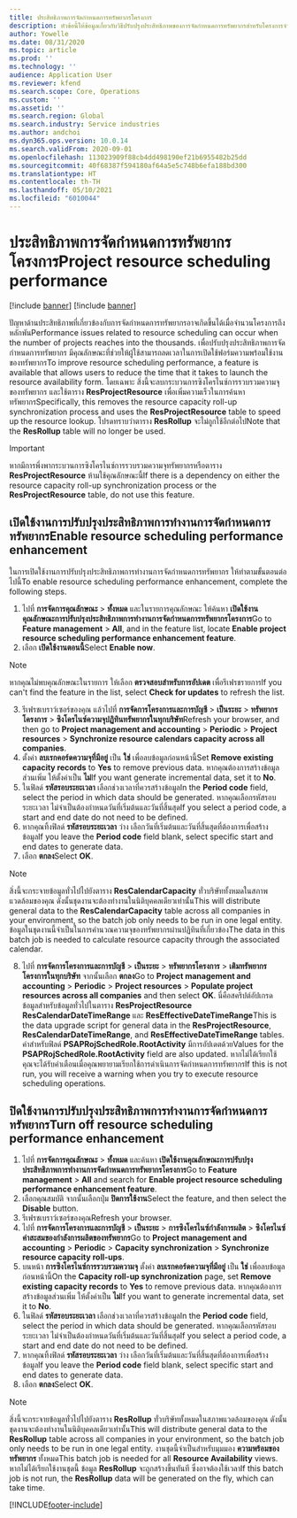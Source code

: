 ```yaml
---
title: ประสิทธิภาพการจัดกำหนดการทรัพยากรโครงการ
description: หัวข้อนี้ให้ข้อมูลเกี่ยวกับวิธีปรับปรุงประสิทธิภาพของการจัดกำหนดการทรัพยากรสำหรับโครงการจำนวนมาก
author: Yowelle
ms.date: 08/31/2020
ms.topic: article
ms.prod: ''
ms.technology: ''
audience: Application User
ms.reviewer: kfend
ms.search.scope: Core, Operations
ms.custom: ''
ms.assetid: ''
ms.search.region: Global
ms.search.industry: Service industries
ms.author: andchoi
ms.dyn365.ops.version: 10.0.14
ms.search.validFrom: 2020-09-01
ms.openlocfilehash: 113023909f88cb4dd498190ef21b6955482b25dd
ms.sourcegitcommit: 40f68387f594180af64a5e5c748b6efa188bd300
ms.translationtype: HT
ms.contentlocale: th-TH
ms.lasthandoff: 05/10/2021
ms.locfileid: "6010044"
---
```

# <a name="project-resource-scheduling-performance"></a><span data-ttu-id="1bee1-103">ประสิทธิภาพการจัดกำหนดการทรัพยากรโครงการ</span><span class="sxs-lookup"><span data-stu-id="1bee1-103">Project resource scheduling performance</span></span>

[!include [banner](../includes/banner.md)]
[!include [banner](../includes/preview-banner.md)]


<span data-ttu-id="1bee1-104">ปัญหาด้านประสิทธิภาพที่เกี่ยวข้องกับการจัดกำหนดการทรัพยากรอาจเกิดขึ้นได้เมื่อจำนวนโครงการถึงหลักพัน</span><span class="sxs-lookup"><span data-stu-id="1bee1-104">Performance issues related to resource scheduling can occur when the number of projects reaches into the thousands.</span></span> <span data-ttu-id="1bee1-105">เพื่อปรับปรุงประสิทธิภาพการจัดกำหนดการทรัพยากร มีคุณลักษณะที่ช่วยให้ผู้ใช้สามารถลดเวลาในการเปิดใช้ฟอร์มความพร้อมใช้งานของทรัพยากร</span><span class="sxs-lookup"><span data-stu-id="1bee1-105">To improve resource scheduling performance, a feature is available that allows users to reduce the time that it takes to launch the resource availability form.</span></span> <span data-ttu-id="1bee1-106">โดยเฉพาะ สิ่งนี้จะลบกระบวนการซิงโครไนซ์การรวบรวมความจุของทรัพยากร และใช้ตาราง **ResProjectResource** เพื่อเพิ่มความเร็วในการค้นหาทรัพยากร</span><span class="sxs-lookup"><span data-stu-id="1bee1-106">Specifically, this removes the resource capacity roll-up synchronization process and uses the **ResProjectResource** table to speed up the resource lookup.</span></span> <span data-ttu-id="1bee1-107">โปรดทราบว่าตาราง **ResRollup** จะไม่ถูกใช้อีกต่อไป</span><span class="sxs-lookup"><span data-stu-id="1bee1-107">Note that the **ResRollup** table will no longer be used.</span></span>

> [!IMPORTANT]
> <span data-ttu-id="1bee1-108">หากมีการพึ่งพากระบวนการซิงโครไนซ์การรวบรวมความจุทรัพยากรหรือตาราง **ResProjectResource** ห้ามใช้คุณลักษณะนี้</span><span class="sxs-lookup"><span data-stu-id="1bee1-108">If there is a dependency on either the resource capacity roll-up synchronization process or the **ResProjectResource** table, do not use this feature.</span></span>

## <a name="enable-resource-scheduling-performance-enhancement"></a><span data-ttu-id="1bee1-109">เปิดใช้งานการปรับปรุงประสิทธิภาพการทำงานการจัดกำหนดการทรัพยากร</span><span class="sxs-lookup"><span data-stu-id="1bee1-109">Enable resource scheduling performance enhancement</span></span>
<span data-ttu-id="1bee1-110">ในการเปิดใช้งานการปรับปรุงประสิทธิภาพการทำงานการจัดกำหนดการทรัพยากร ให้ทำตามขั้นตอนต่อไปนี้</span><span class="sxs-lookup"><span data-stu-id="1bee1-110">To enable resource scheduling performance enhancement, complete the following steps.</span></span>

1. <span data-ttu-id="1bee1-111">ไปที่ **การจัดการคุณลักษณะ** > **ทั้งหมด** และในรายการคุณลักษณะ ให้ค้นหา **เปิดใช้งานคุณลักษณะการปรับปรุงประสิทธิภาพการทำงานการจัดกำหนดการทรัพยากรโครงการ**</span><span class="sxs-lookup"><span data-stu-id="1bee1-111">Go to **Feature management** > **All**, and in the feature list, locate **Enable project resource scheduling performance enhancement feature**.</span></span>
2. <span data-ttu-id="1bee1-112">เลือก **เปิดใช้งานตอนนี้**</span><span class="sxs-lookup"><span data-stu-id="1bee1-112">Select **Enable now**.</span></span>

> [!NOTE]
> <span data-ttu-id="1bee1-113">หากคุณไม่พบคุณลักษณะในรายการ ให้เลือก **ตรวจสอบสำหรับการอัปเดต** เพื่อรีเฟรชรายการ</span><span class="sxs-lookup"><span data-stu-id="1bee1-113">If you can't find the feature in the list, select **Check for updates** to refresh the list.</span></span>

3. <span data-ttu-id="1bee1-114">รีเฟรชเบราว์เซอร์ของคุณ แล้วไปที่ **การจัดการโครงการและการบัญชี** > **เป็นระยะ** > **ทรัพยากรโครงการ** > **ซิงโครไนซ์ความจุปฏิทินทรัพยากรในทุกบริษัท**</span><span class="sxs-lookup"><span data-stu-id="1bee1-114">Refresh your browser, and then go to **Project management and accounting** > **Periodic** > **Project resources** > **Synchronize resource calendars capacity across all companies**.</span></span>
4. <span data-ttu-id="1bee1-115">ตั้งค่า **ลบเรกคอร์ดความจุที่มีอยู่** เป็น **ใช่** เพื่อลบข้อมูลก่อนหน้านี้</span><span class="sxs-lookup"><span data-stu-id="1bee1-115">Set **Remove existing capacity records** to **Yes** to remove previous data.</span></span> <span data-ttu-id="1bee1-116">หากคุณต้องการสร้างข้อมูลส่วนเพิ่ม ให้ตั้งค่าเป็น **ไม่**</span><span class="sxs-lookup"><span data-stu-id="1bee1-116">If you want generate incremental data, set it to **No**.</span></span>
5. <span data-ttu-id="1bee1-117">ในฟิลด์ **รหัสรอบระยะเวลา** เลือกช่วงเวลาที่ควรสร้างข้อมูล</span><span class="sxs-lookup"><span data-stu-id="1bee1-117">In the **Period code** field, select the period in which data should be generated.</span></span> <span data-ttu-id="1bee1-118">หากคุณเลือกรหัสรอบระยะเวลา ไม่จำเป็นต้องกำหนดวันที่เริ่มต้นและวันที่สิ้นสุด</span><span class="sxs-lookup"><span data-stu-id="1bee1-118">If you select a period code, a start and end date do not need to be defined.</span></span>
6. <span data-ttu-id="1bee1-119">หากคุณทิ้งฟิลด์ **รหัสรอบระยะเวลา** ว่าง เลือกวันที่เริ่มต้นและวันที่สิ้นสุดที่ต้องการเพื่อสร้างข้อมูล</span><span class="sxs-lookup"><span data-stu-id="1bee1-119">If you leave the **Period code** field blank, select specific start and end dates to generate data.</span></span>
7. <span data-ttu-id="1bee1-120">เลือก **ตกลง**</span><span class="sxs-lookup"><span data-stu-id="1bee1-120">Select **OK**.</span></span>

 > [!NOTE]
 > <span data-ttu-id="1bee1-121">สิ่งนี้จะกระจายข้อมูลทั่วไปไปยังตาราง **ResCalendarCapacity** ทั่วบริษัททั้งหมดในสภาพแวดล้อมของคุณ ดังนั้นชุดงานจะต้องทำงานในนิติบุคคลเดียวเท่านั้น</span><span class="sxs-lookup"><span data-stu-id="1bee1-121">This will distribute general data to the **ResCalendarCapacity** table across all companies in your environment, so the batch job only needs to be run in one legal entity.</span></span> <span data-ttu-id="1bee1-122">ข้อมูลในชุดงานนี้จำเป็นในการคำนวณความจุของทรัพยากรผ่านปฏิทินที่เกี่ยวข้อง</span><span class="sxs-lookup"><span data-stu-id="1bee1-122">The data in this batch job is needed to calculate resource capacity through the associated calendar.</span></span>

8. <span data-ttu-id="1bee1-123">ไปที่ **การจัดการโครงการและการบัญชี** > **เป็นระยะ** > **ทรัพยากรโครงการ** > **เติมทรัพยากรโครงการในทุกบริษัท** จากนั้นเลือก **ตกลง**</span><span class="sxs-lookup"><span data-stu-id="1bee1-123">Go to **Project management and accounting** > **Periodic** > **Project resources** > **Populate project resources across all companies** and then select **OK**.</span></span> <span data-ttu-id="1bee1-124">นี่คือสคริปต์อัปเกรดข้อมูลสำหรับข้อมูลทั่วไปในตาราง **ResProjectResource** **ResCalendarDateTimeRange** และ **ResEffectiveDateTimeRange**</span><span class="sxs-lookup"><span data-stu-id="1bee1-124">This is the data upgrade script for general data in the **ResProjectResource**, **ResCalendarDateTimeRange**, and **ResEffectiveDateTimeRange** tables.</span></span> <span data-ttu-id="1bee1-125">ค่าสำหรับฟิลด์ **PSAPRojSchedRole.RootActivity** มีการอัปเดตด้วย</span><span class="sxs-lookup"><span data-stu-id="1bee1-125">Values for the **PSAPRojSchedRole.RootActivity** field are also updated.</span></span> <span data-ttu-id="1bee1-126">หากไม่ได้เรียกใช้ คุณจะได้รับคำเตือนเมื่อคุณพยายามเรียกใช้การดำเนินการจัดกำหนดการทรัพยากร</span><span class="sxs-lookup"><span data-stu-id="1bee1-126">If this is not run, you will receive a warning when you try to execute resource scheduling operations.</span></span>
 
## <a name="turn-off-resource-scheduling-performance-enhancement"></a><span data-ttu-id="1bee1-127">ปิดใช้งานการปรับปรุงประสิทธิภาพการทำงานการจัดกำหนดการทรัพยากร</span><span class="sxs-lookup"><span data-stu-id="1bee1-127">Turn off resource scheduling performance enhancement</span></span>

1. <span data-ttu-id="1bee1-128">ไปที่ **การจัดการคุณลักษณะ** > **ทั้งหมด**  และค้นหา **เปิดใช้งานคุณลักษณะการปรับปรุงประสิทธิภาพการทำงานการจัดกำหนดการทรัพยากรโครงการ**</span><span class="sxs-lookup"><span data-stu-id="1bee1-128">Go to **Feature management** > **All**  and search for **Enable project resource scheduling performance enhancement feature**.</span></span>
2. <span data-ttu-id="1bee1-129">เลือกคุณสมบัติ จากนั้นเลือกปุ่ม **ปิดการใช้งาน**</span><span class="sxs-lookup"><span data-stu-id="1bee1-129">Select the feature, and then select the **Disable** button.</span></span>
3. <span data-ttu-id="1bee1-130">รีเฟรชเบราว์เซอร์ของคุณ</span><span class="sxs-lookup"><span data-stu-id="1bee1-130">Refresh your browser.</span></span>
4. <span data-ttu-id="1bee1-131">ไปที่ **การจัดการโครงการและการบัญชี** > **เป็นระยะ** > **การซิงโครไนซ์กำลังการผลิต** > **ซิงโครไนซ์ค่าสะสมของกำลังการผลิตของทรัพยากร**</span><span class="sxs-lookup"><span data-stu-id="1bee1-131">Go to **Project management and accounting** > **Periodic** > **Capacity synchronization** > **Synchronize resource capacity roll-ups**.</span></span>
5. <span data-ttu-id="1bee1-132">บนหน้า **การซิงโครไนซ์การรวบรวมความจุ** ตั้งค่า **ลบเรกคอร์ดความจุที่มีอยู่** เป็น **ใช่** เพื่อลบข้อมูลก่อนหน้านี้</span><span class="sxs-lookup"><span data-stu-id="1bee1-132">On the **Capacity roll-up synchronization** page, set **Remove existing capacity records** to **Yes** to remove previous data.</span></span> <span data-ttu-id="1bee1-133">หากคุณต้องการสร้างข้อมูลส่วนเพิ่ม ให้ตั้งค่าเป็น **ไม่**</span><span class="sxs-lookup"><span data-stu-id="1bee1-133">If you want to generate incremental data, set it to **No**.</span></span>
6. <span data-ttu-id="1bee1-134">ในฟิลด์ **รหัสรอบระยะเวลา** เลือกช่วงเวลาที่ควรสร้างข้อมูล</span><span class="sxs-lookup"><span data-stu-id="1bee1-134">In the **Period code** field, select the period in which data should be generated.</span></span> <span data-ttu-id="1bee1-135">หากคุณเลือกรหัสรอบระยะเวลา ไม่จำเป็นต้องกำหนดวันที่เริ่มต้นและวันที่สิ้นสุด</span><span class="sxs-lookup"><span data-stu-id="1bee1-135">If you select a period code, a start and end date do not need to be defined.</span></span>
7. <span data-ttu-id="1bee1-136">หากคุณทิ้งฟิลด์ **รหัสรอบระยะเวลา** ว่าง เลือกวันที่เริ่มต้นและวันที่สิ้นสุดที่ต้องการเพื่อสร้างข้อมูล</span><span class="sxs-lookup"><span data-stu-id="1bee1-136">If you leave the **Period code** field blank, select specific start and end dates to generate data.</span></span>
8. <span data-ttu-id="1bee1-137">เลือก **ตกลง**</span><span class="sxs-lookup"><span data-stu-id="1bee1-137">Select **OK**.</span></span>

> [!NOTE]
> <span data-ttu-id="1bee1-138">สิ่งนี้จะกระจายข้อมูลทั่วไปไปยังตาราง **ResRollup** ทั่วบริษัททั้งหมดในสภาพแวดล้อมของคุณ ดังนั้นชุดงานจะต้องทำงานในนิติบุคคลเดียวเท่านั้น</span><span class="sxs-lookup"><span data-stu-id="1bee1-138">This will distribute general data to the **ResRollup** table across all companies in your environment, so the batch job only needs to be run in one legal entity.</span></span> <span data-ttu-id="1bee1-139">งานชุดนี้จำเป็นสำหรับมุมมอง **ความพร้อมของทรัพยากร** ทั้งหมด</span><span class="sxs-lookup"><span data-stu-id="1bee1-139">This batch job is needed for all **Resource Availability** views.</span></span> <span data-ttu-id="1bee1-140">หากไม่ได้เรียกใช้งานชุดนี้ ข้อมูล **ResRollup** จะถูกสร้างขึ้นทันที ซึ่งอาจต้องใช้เวลา</span><span class="sxs-lookup"><span data-stu-id="1bee1-140">If this batch job is not run, the **ResRollup** data will be generated on the fly, which can take time.</span></span>


[!INCLUDE[footer-include](../includes/footer-banner.md)]